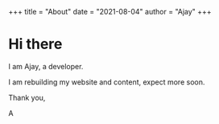+++
title = "About"
date = "2021-08-04"
author = "Ajay"
+++

# Hi there

I am Ajay, a developer. 

I am rebuilding my website and content, expect more soon.

Thank you,



A